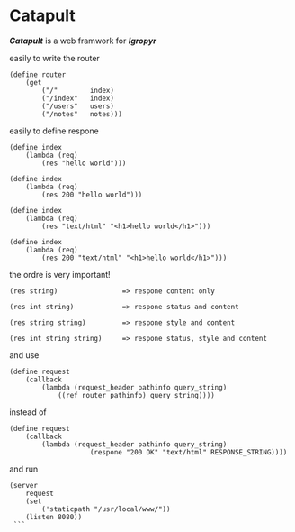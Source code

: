 # Catapult

***Catapult*** is a web framwork for ***Igropyr***



easily to write the router

```
(define router
    (get
        ("/"        index)
        ("/index"   index)
        ("/users"   users)
        ("/notes"   notes)))
```

easily to define respone

```
(define index
    (lambda (req)
        (res "hello world")))

(define index
    (lambda (req)
        (res 200 "hello world")))

(define index
    (lambda (req)
        (res "text/html" "<h1>hello world</h1>")))
        
(define index
    (lambda (req)
        (res 200 "text/html" "<h1>hello world</h1>")))
```

the ordre is very important!

```
(res string)                => respone content only

(res int string)            => respone status and content

(res string string)         => respone style and content

(res int string string)     => respone status, style and content
```


and use

```
(define request
    (callback
        (lambda (request_header pathinfo query_string)
            ((ref router pathinfo) query_string))))
```

instead of

```
(define request
    (callback
        (lambda (request_header pathinfo query_string)
                    (respone "200 OK" "text/html" RESPONSE_STRING))))
```

and run

```
(server 
    request
    (set 
        ('staticpath "/usr/local/www/"))
    (listen 8080))
 ```   
